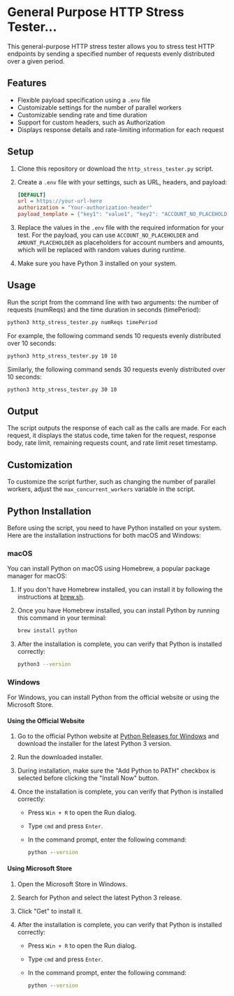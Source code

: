 # General Purpose HTTP Stress Tester...

This general-purpose HTTP stress tester allows you to stress test HTTP endpoints by sending a specified number of requests evenly distributed over a given 
period.

## Features
- Flexible payload specification using a `.env` file
- Customizable settings for the number of parallel workers
- Customizable sending rate and time duration
- Support for custom headers, such as Authorization
- Displays response details and rate-limiting information for each request

## Setup

1. Clone this repository or download the `http_stress_tester.py` script.
2. Create a `.env` file with your settings, such as URL, headers, and payload:
    ```ini
    [DEFAULT]
    url = https://your-url-here
    authorization = "Your-authorization-header"
    payload_template = {"key1": "value1", "key2": "ACCOUNT_NO_PLACEHOLDER", "key3": "value3", "amount": "AMOUNT_PLACEHOLDER"}
    ```
3. Replace the values in the `.env` file with the required information for your test. For the payload, you can use `ACCOUNT_NO_PLACEHOLDER` and 
`AMOUNT_PLACEHOLDER` as placeholders for account numbers and amounts, which will be replaced with random values during runtime.

4. Make sure you have Python 3 installed on your system.

## Usage

Run the script from the command line with two arguments: the number of requests (numReqs) and the time duration in seconds (timePeriod):

```bash
python3 http_stress_tester.py numReqs timePeriod
```

For example, the following command sends 10 requests evenly distributed over 10 seconds:

```bash
python3 http_stress_tester.py 10 10
```

Similarly, the following command sends 30 requests evenly distributed over 10 seconds:

```bash
python3 http_stress_tester.py 30 10
```

## Output

The script outputs the response of each call as the calls are made. For each request, it displays the status code, time taken for the request, response 
body, rate limit, remaining requests count, and rate limit reset timestamp.

## Customization

To customize the script further, such as changing the number of parallel workers, adjust the `max_concurrent_workers` variable in the script.

## Python Installation

Before using the script, you need to have Python installed on your system. Here are the installation instructions for both macOS and Windows:

### macOS

You can install Python on macOS using Homebrew, a popular package manager for macOS:

1. If you don't have Homebrew installed, you can install it by following the instructions at [brew.sh](https://brew.sh/).

2. Once you have Homebrew installed, you can install Python by running this command in your terminal:

    ```bash
    brew install python
    ```

3. After the installation is complete, you can verify that Python is installed correctly:

    ```bash
    python3 --version
    ```

### Windows

For Windows, you can install Python from the official website or using the Microsoft Store.

#### Using the Official Website

1. Go to the official Python website at [Python Releases for Windows](https://www.python.org/downloads/windows/) and download the installer for the latest 
Python 3 version.

2. Run the downloaded installer.

3. During installation, make sure the "Add Python to PATH" checkbox is selected before clicking the "Install Now" button.

4. Once the installation is complete, you can verify that Python is installed correctly:

    - Press `Win + R` to open the Run dialog.
    - Type `cmd` and press `Enter`.
    - In the command prompt, enter the following command:

      ```cmd
      python --version
      ```

#### Using Microsoft Store

1. Open the Microsoft Store in Windows.

2. Search for Python and select the latest Python 3 release.

3. Click "Get" to install it.

4. After the installation is complete, you can verify that Python is installed correctly:

    - Press `Win + R` to open the Run dialog.
    - Type `cmd` and press `Enter`.
    - In the command prompt, enter the following command:

      ```cmd
      python --version
      ```

